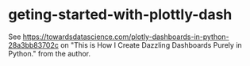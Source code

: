 # geting-started-with-plottly-dash

See https://towardsdatascience.com/plotly-dashboards-in-python-28a3bb83702c on "This is How I Create Dazzling Dashboards Purely in Python." from the author.

